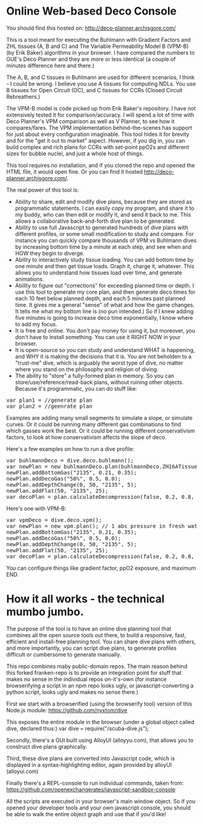 # Online Web-based Deco Console

You should find this hosted on: http://deco-planner.archisgore.com/

This is a tool meant for executing the Buhlmann with Gradient Factors and ZHL tissues (A, B and C) and The Variable Permeability Model B (VPM-B) (by Erik Baker) algorithms in your browser. I have compared the numbers to GUE's Deco Planner and they are more or less identical (a couple of minutes difference here and there.)

The A, B, and C tissues in Buhlmann are used for different scenarios, I think - I could be wrong. I believe you use A tissues for computing NDLs. You use B tissues for Open Circuit (OC), and C tissues for CCRs (Closed Circuit Rebreathers.)

The VPM-B model is code picked up from Erik Baker's repository. I have not extensively tested it for comparison/accuracy. I will spend a lot of time with Deco Planner's VPM comparison as well as V Planner, to see how it compares/fares. The VPM implementation behind-the-scenes has support for just about every configuration imaginable. This tool hides it for brevity and for the "get it out to market" aspect. However, if you dig in, you can build complex and rich plans for CCRs with set-point ppO2s and different sizes for bubble nuclei, and just a whole host of things.

This tool requires no installation, and if you cloned the repo and opened the HTML file, it would open fine. Or you can find it hosted http://deco-planner.archisgore.com/.

The real power of this tool is:
* Ability to share, edit and modify dive plans, because they are stored as programmatic statements. I can easily copy my program, and share it to my buddy, who can then edit or modify it, and send it back to me. This allows a collaborative back-and-forth dive plan to be generated.
* Ability to use full Javascript to generated hundreds of dive plans with different profiles, or some small modification to study and compare. For instance you can quickly compare thousands of VPM vs Buhlmann dives by increasing bottom time by a minute at each step, and see when and HOW they begin to diverge.
* Ability to interactively study tissue loading. You can add bottom time by one minute and then get tissue loads. Graph it, charge it, whatever. This allows you to understand how tissues load over time, and generate animations.
* Ability to figure out "corrections" for exceeding planned time or depth. I use this tool to generate my core plan, and then generate deco times for each 10 feet below planned depth, and each 5 minutes past planned time. It gives me a general "sense" of what and how the game changes. It tells me what my bottom line is (no pun intended.) So if I knew adding five minutes is going to increase deco time exponentially, I know where to add my focus.
* It is free and online. You don't pay money for using it, but moreover, you don't have to install something. You can use it RIGHT NOW in your browser.
* It is open-source so you can study and understand WHAT is happening, and WHY it is making the decisions that it is. You are not beholden to a "trust-me" dive, which is arguably the worst type of dive, no matter where you stand on the philosophy and religion of diving.
* The ability to "store" a fully-formed plan in memory. So you can store/use/reference/read-back plans, without ruining other objects. Because it's programmatic, you can do stuff like:
<pre>
var plan1 = //generate plan
var plan2 = //geenrate plan
</pre>

Examples are adding many small segments to simulate a slope, or simulate curves. Or it could be running many different gas combinations to find which gasses work the best. Or it could be running different conservativism factors, to look at how conservativism affects the slope of deco.

Here's a few examples on how to run a dive profile:

<pre>
var buhlmannDeco = dive.deco.buhlmann();
var newPlan = new buhlmannDeco.plan(buhlmannDeco.ZH16ATissues); // 1 abs pressure in fresh water
newPlan.addBottomGas("2135", 0.21, 0.35);
newPlan.addDecoGas("50%", 0.5, 0.0);
newPlan.addDepthChange(0, 50, "2135", 5);
newPlan.addFlat(50, "2135", 25);
var decoPlan = plan.calculateDecompression(false, 0.2, 0.8, 1.6, 30); //gradientFactorLow = 0.2, gradientFactorHigh=0.8, deco ppO2 = 1.6, and max END allowed: 30 meters.
</pre>

Here's one with VPM-B:

<pre>
var vpmDeco = dive.deco.vpm();
var newPlan = new vpm.plan(); // 1 abs pressure in fresh water
newPlan.addBottomGas("2135", 0.21, 0.35);
newPlan.addDecoGas("50%", 0.5, 0.0);
newPlan.addDepthChange(0, 50, "2135", 5);
newPlan.addFlat(50, "2135", 25);
var decoPlan = plan.calculateDecompression(false, 0.2, 0.8, 1.6, 30); //gradientFactorLow = 0.2, gradientFactorHigh=0.8, deco ppO2 = 1.6, and max END allowed: 30 meters.
</pre>

You can configure things like gradient factor, ppO2 exposure, and maximum END.

# How it all works - the technical mumbo jumbo.

The purpose of the tool is to have an online dive planning tool that combines all the open source tools out there, to build a responsive, fast, efficient and install-free planning tool. You can share dive plans with others, and more importantly, you can script dive plans, to generate profiles difficult or cumbersome to generate manually.

This repo combines maby public-domain repos. The main reason behind this forked franken-repo is to provide an integration point for stuff that makes no sense in the individual repos on-it's-own (for instance browserifying a script in an npm repo looks ugly, or javascript-converting a python script, looks ugly and makes no sense there.)

First we start with a browserified (using the browserify tool) version of this Node.js module:
https://github.com/nyxtom/dive

This exposes the entire module in the browser (under a global object called dive, declared thus:)
var dive = require("/scuba-dive.js");

Secondly, there's a GUI built using AlloyUI (alloyyu.com), that allows you to construct dive plans graphically.

Third, these dive plans are converted into Javascript code, which is displayed in a syntax-highlighting editor, again provided by alloyUI (alloyui.com)

Finally there's a REPL-console to run individual commands, taken from: https://github.com/openexchangerates/javascript-sandbox-console

All the scripts are executed in your browser's main window object. So if you opened your developer tools and your own javascript console, you should be able to walk the entire object graph and use that if you'd like!
